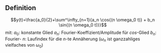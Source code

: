 ## Definition
$$y(t)=\frac{a_0}{2}+\sum^\infty_{n=1}{a_n \cos{(n \omega_0 t)} + b_n \sin{(n \omega_0 t)}}$$
mit:
	$a_0$: konstante Glied
	$a_n$: Fourier-Koeffizient/Amplitude für $cos$-Glied
	$b_n$: Fourier-
	$n$: Laufindex für die $n$-te Annäherung ($\omega_n$ ist ganzzahliges vielfaches von $\omega_0$)